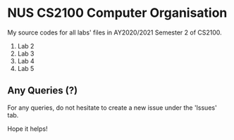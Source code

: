 # NUS CS2100 Computer Organisation
My source codes for all labs' files in AY2020/2021 Semester 2 of CS2100.

1. Lab 2
2. Lab 3
3. Lab 4
4. Lab 5

## Any Queries (?)
For any queries, do not hesitate to create a new issue under the 'Issues' tab.

Hope it helps!
